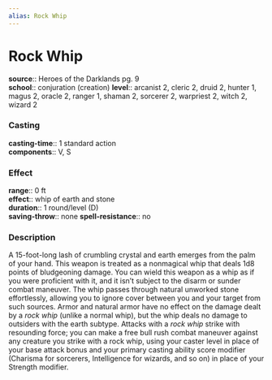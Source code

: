 ```yaml
---
alias: Rock Whip
---
```


# Rock Whip 

**source**:: Heroes of the Darklands pg. 9  
**school**:: conjuration (creation)
**level**:: arcanist 2, cleric 2, druid 2, hunter 1, magus 2, oracle 2, ranger 1, shaman 2, sorcerer 2, warpriest 2, witch 2, wizard 2

### Casting 

**casting-time**:: 1 standard action  
**components**:: V, S

### Effect 

**range**:: 0 ft  
**effect**:: whip of earth and stone  
**duration**:: 1 round/level (D)  
**saving-throw**:: none
**spell-resistance**:: no

### Description 

A 15-foot-long lash of crumbling crystal and earth emerges from the palm of your hand. This weapon is treated as a nonmagical whip that deals 1d8 points of bludgeoning damage. You can wield this weapon as a whip as if you were proficient with it, and it isn’t subject to the disarm or sunder combat maneuver. The whip passes through natural unworked stone effortlessly, allowing you to ignore cover between you and your target from such sources. Armor and natural armor have no effect on the damage dealt by a *rock whip* (unlike a normal whip), but the whip deals no damage to outsiders with the earth subtype. Attacks with a *rock whip* strike with resounding force; you can make a free bull rush combat maneuver against any creature you strike with a rock whip, using your caster level in place of your base attack bonus and your primary casting ability score modifier (Charisma for sorcerers, Intelligence for wizards, and so on) in place of your Strength modifier.
